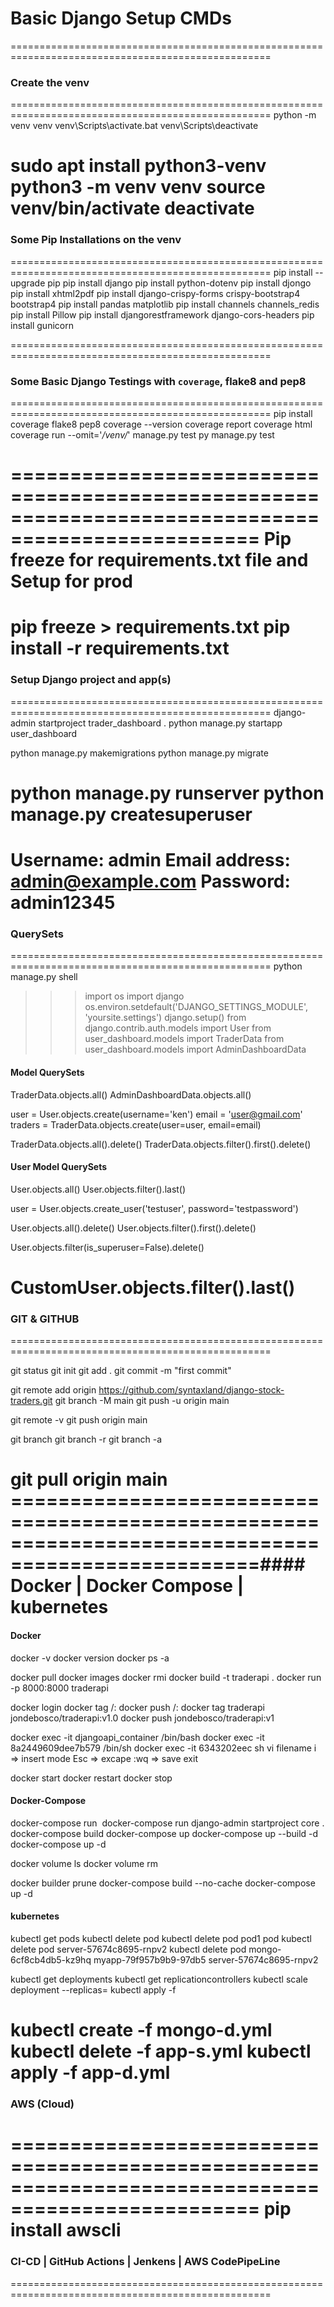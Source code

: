 # Basic Django Setup CMDs
===================================================================================================
### Create the venv
===================================================================================================
python -m venv venv <!-- To creat venv for Windows-->
venv\Scripts\activate.bat <!-- To activate the venv for Windows and run pip freeze to confirm empty venv-->
venv\Scripts\deactivate <!-- To deactivate for Windows -->

sudo apt install python3-venv <!-- To install venv for Ubuntu -->
python3 -m venv venv <!-- To create for Ubuntu/Unix/MacOS    -->
source venv/bin/activate <!-- To activate venv for Ubuntu/Unix MacOS -->
deactivate <!-- To deactivate venv for Ubuntu/Unix MacOS -->
===================================================================================================
### Some Pip Installations on the venv
===================================================================================================
pip install --upgrade pip
pip install django 
pip install python-dotenv <!-- for .env -->
pip install djongo <!-- for `mongo` which will also require/install `pymongo` and `dnspython` while `psycopg2-binary
mysqlclient` and `psycopg2-binary
mysqlclient` for `postgres` n `mysql` resp-->
pip install xhtml2pdf <!-- for  xhtml to pdf conversions and downloads -->
pip install django-crispy-forms crispy-bootstrap4 bootstrap4  <!-- # You will need to pip install crispy-bootstrap4 and add crispy_bootstrap4 to your list of INSTALLED_APPS. Also add: CRISPY_TEMPLATE_PACK = 'bootstrap4' to settings.py -->
pip install pandas matplotlib <!-- for some visualizations -->
pip install channels channels_redis <!-- for live data streaming  --> 
pip install Pillow <!-- for files --> 
pip install djangorestframework django-cors-headers <!-- for DRF pointing to React, Vue or Angular -->
pip install gunicorn <!-- for nginx (prod) -->
<!-- 
pip install django python-dotenv djongo django-crispy-forms crispy-bootstrap4 bootstrap4 coverage flake8 pep8 pandas xhtml2pdf 
pip install djongo psycopg2-binary mysqlclient
pip install matplotlib Pillow  channels channels_redis  djangorestframework django-cors-headers 
 -->
===================================================================================================
### Some Basic Django Testings with `coverage`, flake8 and pep8 
===================================================================================================
pip install coverage flake8 pep8
coverage --version
coverage report
coverage html
coverage run --omit='*/venv/*' manage.py test
py manage.py test
<!-- flake8 and pep8 -->
<!-- 
#setup.cfg
[flake8]
exclude = .git,*migrations*,*venv*
max-line-length = 119 
#Run `flake8` 
-->
===================================================================================================
Pip freeze for requirements.txt file and Setup for prod
===================================================================================================
pip freeze > requirements.txt <!-- To freeze requirements.txt-->
pip install -r requirements.txt <!-- To install requirements.txt-->
===================================================================================================
### Setup Django project and app(s) 
===================================================================================================
django-admin startproject trader_dashboard . <!-- To startproject -->
python manage.py startapp user_dashboard <!-- To startapp -->

python manage.py makemigrations <!-- To make migrations for db model(s) -->
python manage.py migrate <!-- To migrate migrations data to db -->

python manage.py runserver <!-- To run the server at django default port 8000 -->
python manage.py createsuperuser <!-- To create a super user for the admin dashboard -->
===================================================================================================
Username: admin
Email address: admin@example.com
Password: admin12345
===================================================================================================
### QuerySets
===================================================================================================
python manage.py shell <!-- To run the shell for some testings-->
>>> import os
>>> import django
>>> os.environ.setdefault('DJANGO_SETTINGS_MODULE', 'yoursite.settings')
>>> django.setup()
from django.contrib.auth.models import User
from user_dashboard.models import TraderData
from user_dashboard.models import AdminDashboardData
#### Model QuerySets
TraderData.objects.all()
AdminDashboardData.objects.all()
<!-- Creating model instance -->
user = User.objects.create(username='ken')
email = 'user@gmail.com'
traders = TraderData.objects.create(user=user, email=email)
<!-- Deleting a model instance(s) -->
TraderData.objects.all().delete()
TraderData.objects.filter().first().delete()
#### User Model QuerySets
User.objects.all()
User.objects.filter().last()
<!-- Creating a user -->
user = User.objects.create_user('testuser', password='testpassword')
<!-- Deleting user(s) -->
User.objects.all().delete()
User.objects.filter().first().delete()
<!-- Esc deleting superuser -->
User.objects.filter(is_superuser=False).delete()
<!-- customuser operations -->
CustomUser.objects.filter().last()
===================================================================================================
### GIT & GITHUB
===================================================================================================
<!-- ### Create local repo and commit -->
git status
git init <!-- or `git init -b main` -->
git add . <!--or to add all files `git add CMDs-Readme.md` -->
git commit -m "first commit" <!-- git commit -m "new update" -->
<!-- Create Remote Repo and Push to remote repo  -->
git remote add origin https://github.com/syntaxland/django-stock-traders.git
git branch -M main
git push -u origin main
<!-- ### Updating to remote repo -->
git remote -v
git push origin main 
<!-- ### Git Branching and Checkout -->
git branch <!--To see local -->
git branch -r <!--To checkout remote... git checkout <remote-branch-name> -->
git branch -a <!--To checkout both -->
<!-- Pulling from remote origin -->
git pull origin main
===================================================================================================#### Docker | Docker Compose | kubernetes
===================================================================================================
#### Docker
docker -v
docker version
docker ps -a
<!-- Build and run Docker Image: -->
docker pull <image-name>
docker images
docker rmi <image-name-or-id>
docker build -t traderapi . <!-- To build image. Add trailing `.` to build at pwd -->
docker run -p 8000:8000 traderapi <!-- To run the built image -->
<!-- Pushing Images to Docker Hub: -->
docker login
docker tag <image-name-or-id> <username>/<repository>:<tag>
docker push <username>/<repository>:<tag> 
docker tag traderapi jondebosco/traderapi:v1.0 <!-- Tag the built image -->
docker push jondebosco/traderapi:v1 <!-- Then push the image -->
<!-- Build and run Docker Image: -->
docker exec -it djangoapi_container /bin/bash
docker exec -it 8a2449609dee7b579 /bin/sh
docker exec -it 6343202eec sh
vi filename
i => insert mode
Esc => excape
:wq => save exit 
<!-- Docker Container CMD -->
docker start <contaner-name or id>
docker restart <contaner-name or id>
docker stop  <contaner-name or id>
#### Docker-Compose 
docker-compose run <image>
docker-compose run django-admin startproject core .
docker-compose build
docker-compose up
docker-compose up --build -d
docker-compose up -d
<!-- Some Docker Volume CMDs-->
docker volume ls
docker volume rm
<!-- Error Handling -->
<!-- # RUN pip install --no-cache-dir -r requirements.txt -->
docker builder prune
docker-compose build --no-cache
docker-compose up -d
#### kubernetes
<!-- Stopping kubernetes pods: -->
kubectl get pods
kubectl delete pod <pod-name>
kubectl delete pod pod1 pod <!-- or kubectl delete pod -l <label-selector> -->
kubectl delete pod server-57674c8695-rnpv2 
kubectl delete pod mongo-6cf8cb4db5-kz9hq myapp-79f957b9b9-97db5 server-57674c8695-rnpv2 
<!-- To run Kubernetes containers: -->
kubectl get deployments
kubectl get replicationcontrollers
kubectl scale deployment <deployment-name> --replicas=<desired-replicas>
kubectl apply -f <path-to-updated-config-file>
<!-- Deploying fullstack app with kube -->
kubectl create -f mongo-d.yml
kubectl delete -f app-s.yml 
kubectl apply -f app-d.yml
===================================================================================================
### AWS (Cloud)
===================================================================================================
pip install awscli <!-- for aws cmds --> 
===================================================================================================
### CI-CD | GitHub Actions | Jenkens | AWS CodePipeLine
===================================================================================================
